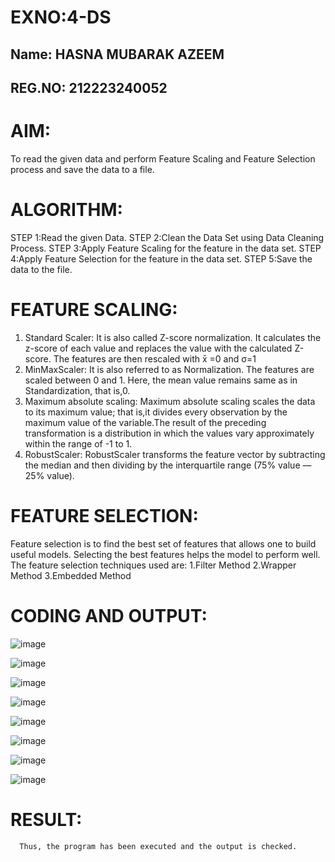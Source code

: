 # EXNO:4-DS
## Name: HASNA MUBARAK AZEEM
## REG.NO: 212223240052
# AIM:
To read the given data and perform Feature Scaling and Feature Selection process and save the
data to a file.

# ALGORITHM:
STEP 1:Read the given Data.
STEP 2:Clean the Data Set using Data Cleaning Process.
STEP 3:Apply Feature Scaling for the feature in the data set.
STEP 4:Apply Feature Selection for the feature in the data set.
STEP 5:Save the data to the file.

# FEATURE SCALING:
1. Standard Scaler: It is also called Z-score normalization. It calculates the z-score of each value and replaces the value with the calculated Z-score. The features are then rescaled with x̄ =0 and σ=1
2. MinMaxScaler: It is also referred to as Normalization. The features are scaled between 0 and 1. Here, the mean value remains same as in Standardization, that is,0.
3. Maximum absolute scaling: Maximum absolute scaling scales the data to its maximum value; that is,it divides every observation by the maximum value of the variable.The result of the preceding transformation is a distribution in which the values vary approximately within the range of -1 to 1.
4. RobustScaler: RobustScaler transforms the feature vector by subtracting the median and then dividing by the interquartile range (75% value — 25% value).

# FEATURE SELECTION:
Feature selection is to find the best set of features that allows one to build useful models. Selecting the best features helps the model to perform well.
The feature selection techniques used are:
1.Filter Method
2.Wrapper Method
3.Embedded Method

# CODING AND OUTPUT:

![image](https://github.com/user-attachments/assets/63c42e2f-fc60-4855-8a6c-e2aa0c5abb98)

![image](https://github.com/user-attachments/assets/c14ac313-1e20-4b2e-80f3-40bab9ca2bc6)

![image](https://github.com/user-attachments/assets/42763bf8-fb3e-4806-906a-213a7c9f7bf2)

![image](https://github.com/user-attachments/assets/ca2ca7dc-83be-4a9b-8b18-6a8c789fa288)

![image](https://github.com/user-attachments/assets/1bea1ab1-a652-43f7-9a5f-4950bc6e55c0)

![image](https://github.com/user-attachments/assets/531d28ed-63c4-4512-89ef-27ee50d56ae8)

![image](https://github.com/user-attachments/assets/1a703b5d-6454-4e4b-8169-93fc0e93f4a5)

![image](https://github.com/user-attachments/assets/2acea4b2-1d27-47ca-8c8d-0f7e72a04f26)


# RESULT:
      Thus, the program has been executed and the output is checked.
      
